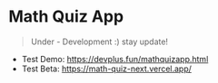 # Math Quiz App

> Under - Development :) stay update!

- Test Demo: https://devplus.fun/mathquizapp.html
- Test Beta: https://math-quiz-next.vercel.app/